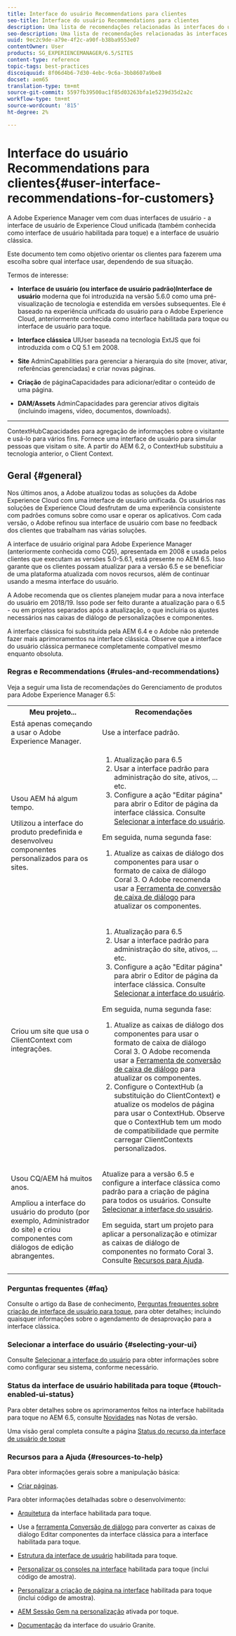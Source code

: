 ```yaml
---
title: Interface do usuário Recommendations para clientes
seo-title: Interface do usuário Recommendations para clientes
description: Uma lista de recomendações relacionadas às interfaces do usuário clássica e otimizada ao toque.
seo-description: Uma lista de recomendações relacionadas às interfaces do usuário clássica e otimizada ao toque.
uuid: 9ec2c9de-a79e-4f2c-a90f-b38ba9553e07
contentOwner: User
products: SG_EXPERIENCEMANAGER/6.5/SITES
content-type: reference
topic-tags: best-practices
discoiquuid: 8f06d4b6-7d30-4ebc-9c6a-3bb8607a9be8
docset: aem65
translation-type: tm+mt
source-git-commit: 5597fb39500ac1f85d03263bfa1e5239d35d2a2c
workflow-type: tm+mt
source-wordcount: '815'
ht-degree: 2%

---
```



# Interface do usuário Recommendations para clientes{#user-interface-recommendations-for-customers}

A Adobe Experience Manager vem com duas interfaces de usuário - a interface de usuário de Experience Cloud unificada (também conhecida como interface de usuário habilitada para toque) e a interface de usuário clássica.

Este documento tem como objetivo orientar os clientes para fazerem uma escolha sobre qual interface usar, dependendo de sua situação.

Termos de interesse:

* **Interface de usuário (ou interface de usuário padrão)Interface de usuário**
moderna que foi introduzida na versão 5.6.0 como uma pré-visualização de tecnologia e estendida em versões subsequentes. Ele é baseado na experiência unificada do usuário para o Adobe Experience Cloud, anteriormente conhecida como interface habilitada para toque ou interface de usuário para toque.

* **Interface clássica**
UIUser baseada na tecnologia ExtJS que foi introduzida com o CQ 5.1 em 2008.

* **Site**
AdminCapabilities para gerenciar a hierarquia do site (mover, ativar, referências gerenciadas) e criar novas páginas.

* **Criação**
de páginaCapacidades para adicionar/editar o conteúdo de uma página.

* **DAM/Assets**
AdminCapacidades para gerenciar ativos digitais (incluindo imagens, vídeo, documentos, downloads).

* ****
ContextHubCapacidades para agregação de informações sobre o visitante e usá-lo para vários fins. Fornece uma interface de usuário para simular pessoas que visitam o site. A partir do AEM 6.2, o ContextHub substituiu a tecnologia anterior, o Client Context.

## Geral {#general}

Nos últimos anos, a Adobe atualizou todas as soluções da Adobe Experience Cloud com uma interface de usuário unificada. Os usuários nas soluções de Experience Cloud desfrutam de uma experiência consistente com padrões comuns sobre como usar e operar os aplicativos. Com cada versão, o Adobe refinou sua interface de usuário com base no feedback dos clientes que trabalham nas várias soluções.

A interface de usuário original para Adobe Experience Manager (anteriormente conhecida como CQ5), apresentada em 2008 e usada pelos clientes que executam as versões 5.0-5.6.1, está presente no AEM 6.5. Isso garante que os clientes possam atualizar para a versão 6.5 e se beneficiar de uma plataforma atualizada com novos recursos, além de continuar usando a mesma interface do usuário.

A Adobe recomenda que os clientes planejem mudar para a nova interface do usuário em 2018/19. Isso pode ser feito durante a atualização para o 6.5 - ou em projetos separados após a atualização, o que incluiria os ajustes necessários nas caixas de diálogo de personalizações e componentes.

A interface clássica foi substituída pela AEM 6.4 e o Adobe não pretende fazer mais aprimoramentos na interface clássica. Observe que a interface do usuário clássica permanece completamente compatível mesmo enquanto obsoluta.

### Regras e Recommendations {#rules-and-recommendations}

Veja a seguir uma lista de recomendações do Gerenciamento de produtos para Adobe Experience Manager 6.5:

<table>
 <tbody>
  <tr>
   <th>Meu projeto...</th>
   <th>Recomendações</th>
  </tr>
  <tr>
   <td>Está apenas começando a usar o Adobe Experience Manager.</td>
   <td>Use a interface padrão.</td>
  </tr>
  <tr>
   <td><p>Usou AEM há algum tempo.</p> <p>Utilizou a interface do produto predefinida e desenvolveu componentes personalizados para os sites.<br /> </p> </td>
   <td>
    <ol>
     <li>Atualização para 6.5</li>
     <li>Usar a interface padrão para administração do site, ativos, ... etc.<br /> </li>
     <li>Configure a ação "Editar página" para abrir o Editor de página da interface clássica. Consulte <a href="#selecting-your-ui">Selecionar a interface do usuário</a>.</li>
    </ol> <p>Em seguida, numa segunda fase:</p>
    <ol>
     <li>Atualize as caixas de diálogo dos componentes para usar o formato de caixa de diálogo Coral 3. O Adobe recomenda usar a <a href="/help/sites-developing/dialog-conversion.md">Ferramenta de conversão de caixa de diálogo</a> para atualizar os componentes.</li>
    </ol> </td>
  </tr>
  <tr>
   <td>Criou um site que usa o ClientContext com integrações.<br /> </td>
   <td>
    <ol>
     <li>Atualização para 6.5</li>
     <li>Usar a interface padrão para administração do site, ativos, ... etc.</li>
     <li>Configure a ação "Editar página" para abrir o Editor de página da interface clássica. Consulte <a href="#selecting-your-ui">Selecionar a interface do usuário</a>.</li>
    </ol> <p>Em seguida, numa segunda fase:</p>
    <ol>
     <li>Atualize as caixas de diálogo dos componentes para usar o formato de caixa de diálogo Coral 3. O Adobe recomenda usar a <a href="/help/sites-developing/dialog-conversion.md">Ferramenta de conversão de caixa de diálogo</a> para atualizar os componentes.</li>
     <li>Configure o ContextHub (a substituição do ClientContext) e atualize os modelos de página para usar o ContextHub. Observe que o ContextHub tem um modo de compatibilidade que permite carregar ClientContexts personalizados.</li>
    </ol> </td>
  </tr>
  <tr>
   <td><p>Usou CQ/AEM há muitos anos.</p> <p>Ampliou a interface do usuário do produto (por exemplo, Administrador do site) e criou componentes com diálogos de edição abrangentes.</p> </td>
   <td><p>Atualize para a versão 6.5 e configure a interface clássica como padrão para a criação de página para todos os usuários. Consulte <a href="#selecting-your-ui">Selecionar a interface do usuário</a>.</p> <p>Em seguida, start um projeto para aplicar a personalização e otimizar as caixas de diálogo de componentes no formato Coral 3. Consulte <a href="#resources-to-help">Recursos para Ajuda</a>.<br /> </p> </td>
  </tr>
 </tbody>
</table>

### Perguntas frequentes {#faq}

Consulte o artigo da Base de conhecimento, [Perguntas frequentes sobre criação de interface de usuário para toque](https://helpx.adobe.com/experience-manager/kb/index/touchui_faq.html), para obter detalhes; incluindo quaisquer informações sobre o agendamento de desaprovação para a interface clássica.

### Selecionar a interface do usuário {#selecting-your-ui}

Consulte [Selecionar a interface do usuário](/help/sites-authoring/select-ui.md) para obter informações sobre como configurar seu sistema, conforme necessário.

### Status da interface de usuário habilitada para toque {#touch-enabled-ui-status}

Para obter detalhes sobre os aprimoramentos feitos na interface habilitada para toque no AEM 6.5, consulte [Novidades](/help/release-notes/release-notes.md#what-s-new) nas Notas de versão.

Uma visão geral completa consulte a página [Status do recurso da interface de usuário de toque](/help/release-notes/touch-ui-features-status.md)

### Recursos para a Ajuda {#resources-to-help}

Para obter informações gerais sobre a manipulação básica:

* [Criar páginas](/help/sites-authoring/page-authoring.md).

Para obter informações detalhadas sobre o desenvolvimento:

* [Arquitetura](/help/sites-developing/touch-ui-concepts.md) da interface habilitada para toque.
* Use a [ferramenta Conversão de diálogo](/help/sites-developing/dialog-conversion.md) para converter as caixas de diálogo Editar componentes da interface clássica para a interface habilitada para toque.

* [Estrutura da interface de usuário](/help/sites-developing/touch-ui-structure.md) habilitada para toque.

* [Personalizar os consoles na interface](/help/sites-developing/customizing-consoles-touch.md)  habilitada para toque (inclui código de amostra).

* [Personalizar a criação de página na interface](/help/sites-developing/customizing-page-authoring-touch.md)  habilitada para toque (inclui código de amostra).

* [AEM Sessão Gem na personalização](https://docs.adobe.com/content/ddc/en/gems/user-interface-customization-for-aem-6.html) ativada por toque.
* [Documentação](https://helpx.adobe.com/experience-manager/6-5/sites/developing/using/reference-materials/granite-ui/api/index.html) da interface do usuário Granite.

